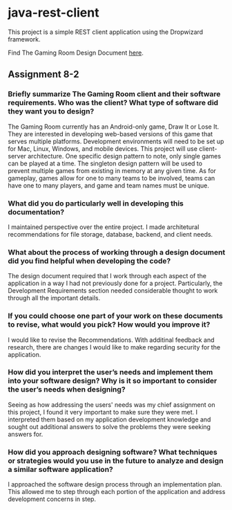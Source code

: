 # java-rest-client
This project is a simple REST client application using the Dropwizard framework.

Find The Gaming Room Design Document [here](CS-230-Project-Software-Design-Document.docx).


## Assignment 8-2 

### Briefly summarize The Gaming Room client and their software requirements. Who was the client? What type of software did they want you to design?

The Gaming Room currently has an Android-only game, Draw It or Lose It. They are interested in developing web-based versions of this game that serves multiple platforms. Development environments will need to be set up for Mac, Linux, Windows, and mobile devices. This project will use client-server architecture. One specific design pattern to note, only single games can be played at a time. The singleton design pattern will be used to prevent multiple games from existing in memory at any given time. As for gameplay, games allow for one to many teams to be involved, teams can have one to many players, and game and team names must be unique.
    
### What did you do particularly well in developing this documentation?

I maintained perspective over the entire project. I made architetural recommendations for file storage, database, backend, and client needs.

### What about the process of working through a design document did you find helpful when developing the code?

The design document required that I work through each aspect of the application in a way I had not previously done for a project. Particularly, the Development Requirements section needed considerable thought to work through all the important details.

### If you could choose one part of your work on these documents to revise, what would you pick? How would you improve it?

I would like to revise the Recommendations. With additinal feedback and research, there are changes I would like to make regarding security for the application.

### How did you interpret the user’s needs and implement them into your software design? Why is it so important to consider the user’s needs when designing?

Seeing as how addressing the users' needs was my chief assignment on this project, I found it very important to make sure they were met. I interpreted them based on my application development knowledge and sought out additional answers to solve the problems they were seeking answers for.

### How did you approach designing software? What techniques or strategies would you use in the future to analyze and design a similar software application?

I approached the software design process through an implementation plan. This allowed me to step through each portion of the application and address development concerns in step.